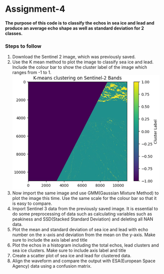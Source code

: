 # Assignment-4
#### The purpose of this code is to classify the echos in sea ice and lead and produce an average echo shape as well as standard deviation for 2 classes.

### Steps to follow
1. Download the Sentinel 2 image, which was previously saved.
2. Use the K mean method to plot the image to classify sea ice and lead. Include the colour bar to show the cluster label of the image which ranges from -1 to 1.
   ![Image Description](https://github.com/Junho12267/Assignment-4/blob/main/Screenshot%202025-02-19%20212204.jpg)
4. Now import the same image and use GMM(Gaussian Mixture Method) to plot the image this time. Use the same scale for the colour bar so that it is easy to compare.
5. Import Sentinel 3 data from the previously saved image. It is essential to do some preprocessing of data such as calculating variables such as peakiness and SSD(Stacked Standard Deviation) and deleting all NAN data.
6. Plot the mean and standard deviation of sea ice and lead with echo number on the x-axis and deviation from the mean on the y-axis. Make sure to include the axis label and title
7. Plot the echos in a histogram including the total echos, lead clusters and sea ice clusters. Make sure to include axis label and title
8. Create a scatter plot of sea ice and lead for clustered data.
9. Align the waveform and compare the output with ESA(European Space Agency) data using a confusion matrix.
